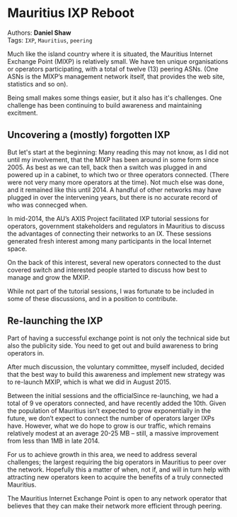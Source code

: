 

# Mauritius IXP Reboot

Authors: **Daniel Shaw**  
Tags: `IXP`, `Mauritius`, `peering`

Much like the island country where it is situated, the Mauritius Internet Exchange Point (MIXP) is relatively small. We have ten unique organisations or operators participating, with a total of twelve (13)  peering ASNs. (One ASNs is the MIXP’s management network itself, that provides the web site, statistics and so on).

Being small makes some things easier, but it also has it's challenges. One  challenge has been continuing to build awareness and maintaining excitment.

## Uncovering a (mostly) forgotten IXP

But let's start at the beginning: Many reading this may not know, as I did not until my involvement, that the MIXP has been around in some form since 2005. As best as we can tell, back then a switch was plugged in and powered up in a cabinet, to which two or three operators connected. (There were not very many more operators at the time). Not much else was done, and it remained like this until 2014. A handful of other networks may have plugged in over the intervening years, but there is no accurate record of who was connecged when.

In mid-2014, the AU’s AXIS Project facilitated IXP tutorial sessions for operators, government stakeholders and regulators in Mauritius to discuss the advantages of connecting their networks to an IX. These sessions generated fresh interest among many participants in the local Internet space.

On the back of this interest, several new operators connected to the dust covered switch and interested people started to discuss how best to manage and grow the MXIP.

While not part of the tutorial sessions, I was fortunate to be included in some of these discussions, and in a position to contribute.

## Re-launching the IXP

Part of having a successful exchange point is not only the technical side but also the publicity side. You need to get out and build awareness to bring operators in. 

After much discussion, the voluntary committee, myself included, decided that the best way to build this awareness and implement new strategy was to re-launch MXIP, which is what we did in August 2015.

Between the initial sessions and the officialSince re-launching, we had a total of 9 ve operators connected, and have recently added the 10th. Given the population of Mauritius isn’t expected to grow exponentially in the future, we don’t expect to connect the number of operators larger IXPs have. However, what we do hope to grow is our traffic, which remains relatively modest at an average 20-25 MB – still, a massive improvement from less than 1MB in late 2014. 

For us to achieve growth in this area, we need to address several challenges; the largest requiring the big operators in Mauritius to peer over the network. Hopefully this a matter of when, not if, and will in turn help with attracting new operators keen to acquire the benefits of a truly connected Mauritius.

The Mauritius Internet Exchange Point is open to any network operator that believes that they can make their network more efficient through peering.
